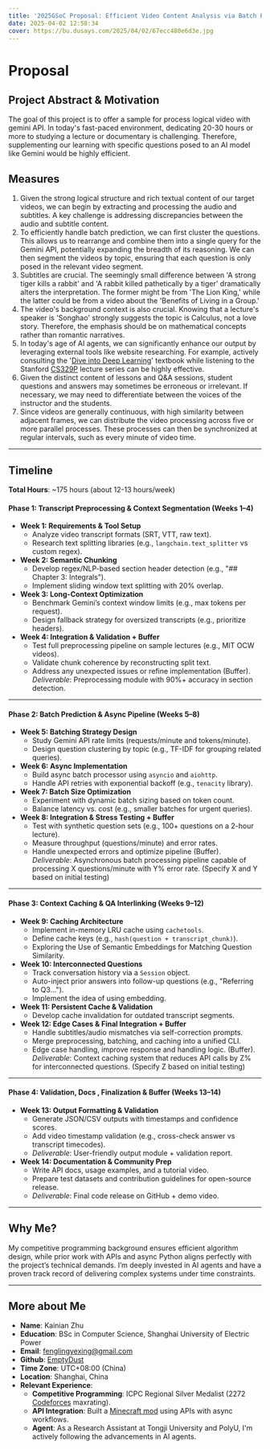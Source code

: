 ```yaml
---
title: '2025GSoC Proposal: Efficient Video Content Analysis via Batch Prediction and Context Caching with Gemini APIs'
date: 2025-04-02 12:58:34
cover: https://bu.dusays.com/2025/04/02/67ecc480e6d3e.jpg
---
```



<!-- ### My Idea
1. Chatdev 长短期记忆
2. 纪录片：通过文本分析 
3. 节标题分段：节标题单独成帧/字幕分析
4. 字幕影响：可怜的兔子被吃掉了/豹子勇猛的吃掉兔子  
5. 标题：《宋浩在讲高等数学》-> 不管爱情故事
6. 高等数学/工科 黑板板书 板书很糊/语音很糊->视频内容反推来源获取信息
7. 字幕和语音不匹配 -> 自我纠错
8. 上课内容和QA -->

<!-- # Title
Efficient Video Content Analysis via Batch Prediction and Context Caching with Gemini APIs

# Summary
This project addresses the challenge of efficiently analyzing long-form video content using Gemini APIs. I will develop a Python-based tool that leverages batch prediction, long-context handling, and context caching to accurately answer interconnected questions about video lectures and documentaries. The solution will process video transcripts, intelligently cache relevant context, and link answers to specific timestamps, enabling seamless navigation of complex educational material. Key deliverables include a robust preprocessing module, an optimized batch prediction pipeline, a context caching system, and well-documented code released on GitHub, along with a demo video.

# Project Technologies
Python, Gemini API, Asyncio, CacheTools, TextSplitter, JSON, Regular Expressions

# Project Topics
Machine Learning, Video Analysis, Asynchronous Programming, Long Context Handling -->

# Proposal

## Project Abstract & Motivation
The goal of this project is to offer a sample for process logical video with gemini API.
In today's fast-paced environment, dedicating 20-30 hours or more to studying a lecture or documentary is challenging. Therefore, supplementing our learning with specific questions posed to an AI model like Gemini would be highly efficient.

## Measures
1. Given the strong logical structure and rich textual content of our target videos, we can begin by extracting and processing the audio and subtitles. A key challenge is addressing discrepancies between the audio and subtitle content.
2. To efficiently handle batch prediction, we can first cluster the questions. This allows us to rearrange and combine them into a single query for the Gemini API, potentially expanding the breadth of its reasoning. We can then segment the videos by topic, ensuring that each question is only posed in the relevant video segment.
3. Subtitles are crucial. The seemingly small difference between 'A strong tiger kills a rabbit' and 'A rabbit killed pathetically by a tiger' dramatically alters the interpretation. The former might be from 'The Lion King,' while the latter could be from a video about the 'Benefits of Living in a Group.'
4. The video's background context is also crucial. Knowing that a lecture's speaker is 'Songhao' strongly suggests the topic is Calculus, not a love story. Therefore, the emphasis should be on mathematical concepts rather than romantic narratives.
5. In today's age of AI agents, we can significantly enhance our output by leveraging external tools like website researching. For example, actively consulting the '[Dive into Deep Learning](https://d2l.ai/)' textbook while listening to the Stanford [CS329P](https://c.d2l.ai/stanford-cs329p/) lecture series can be highly effective.
6. Given the distinct content of lessons and Q&A sessions, student questions and answers may sometimes be erroneous or irrelevant. If necessary, we may need to differentiate between the voices of the instructor and the students.
7. Since videos are generally continuous, with high similarity between adjacent frames, we can distribute the video processing across five or more parallel processes. These processes can then be synchronized at regular intervals, such as every minute of video time.

---

## **Timeline**
**Total Hours**: ~175 hours (about 12-13 hours/week)

#### **Phase 1: Transcript Preprocessing & Context Segmentation (Weeks 1–4)**
- **Week 1: Requirements & Tool Setup**
    - Analyze video transcript formats (SRT, VTT, raw text).
    - Research text splitting libraries (e.g., `langchain.text_splitter` vs custom regex).
- **Week 2: Semantic Chunking**
    - Develop regex/NLP-based section header detection (e.g., "## Chapter 3: Integrals").
    - Implement sliding window text splitting with 20% overlap.
- **Week 3: Long-Context Optimization**
    - Benchmark Gemini’s context window limits (e.g., max tokens per request).
    - Design fallback strategy for oversized transcripts (e.g., prioritize headers).
- **Week 4: Integration & Validation + Buffer**
    - Test full preprocessing pipeline on sample lectures (e.g., MIT OCW videos).
    - Validate chunk coherence by reconstructing split text.
    - Address any unexpected issues or refine implementation (Buffer).
*Deliverable*: Preprocessing module with 90%+ accuracy in section detection.

---

#### **Phase 2: Batch Prediction & Async Pipeline (Weeks 5–8)**
- **Week 5: Batching Strategy Design**
    - Study Gemini API rate limits (requests/minute and tokens/minute).
    - Design question clustering by topic (e.g., TF-IDF for grouping related queries).
- **Week 6: Async Implementation**
    - Build async batch processor using `asyncio` and `aiohttp`.
    - Handle API retries with exponential backoff (e.g., `tenacity` library).
- **Week 7: Batch Size Optimization**
    - Experiment with dynamic batch sizing based on token count.
    - Balance latency vs. cost (e.g., smaller batches for urgent queries).
- **Week 8: Integration & Stress Testing + Buffer**
    - Test with synthetic question sets (e.g., 100+ questions on a 2-hour lecture).
    - Measure throughput (questions/minute) and error rates.
    - Handle unexpected errors and optimize pipeline (Buffer).
*Deliverable*: Asynchronous batch processing pipeline capable of processing X questions/minute with Y% error rate. (Specify X and Y based on initial testing)

---

#### **Phase 3: Context Caching & QA Interlinking (Weeks 9–12)**
- **Week 9: Caching Architecture**
    - Implement in-memory LRU cache using `cachetools`.
    - Define cache keys (e.g., `hash(question + transcript_chunk)`).
    - Exploring the Use of Semantic Embeddings for Matching Question Similarity.
- **Week 10: Interconnected Questions**
    - Track conversation history via a `Session` object.
    - Auto-inject prior answers into follow-up questions (e.g., "Referring to Q3...").
    - Implement the idea of using embedding.
- **Week 11: Persistent Cache & Validation**
    - Develop cache invalidation for outdated transcript segments.
- **Week 12: Edge Cases & Final Integration + Buffer**
    - Handle subtitles/audio mismatches via self-correction prompts.
    - Merge preprocessing, batching, and caching into a unified CLI.
    - Edge case handling, improve response and handling logic. (Buffer).
*Deliverable*: Context caching system that reduces API calls by Z% for interconnected questions. (Specify Z based on initial testing)

---

#### **Phase 4: Validation, Docs , Finalization & Buffer (Weeks 13–14)**
- **Week 13: Output Formatting & Validation**
    - Generate JSON/CSV outputs with timestamps and confidence scores.
    - Add video timestamp validation (e.g., cross-check answer vs transcript timecodes).
    - *Deliverable*: User-friendly output module + validation report.
- **Week 14: Documentation & Community Prep**
    - Write API docs, usage examples, and a tutorial video.
    - Prepare test datasets and contribution guidelines for open-source release.
    - *Deliverable*: Final code release on GitHub + demo video.


---

## Why Me?
My competitive programming background ensures efficient algorithm design, while prior work with APIs and async Python aligns perfectly with the project’s technical demands. I’m deeply invested in AI agents and have a proven track record of delivering complex systems under time constraints.  

--- 

## More about Me
- **Name**: Kainian Zhu
- **Education**: BSc in Computer Science, Shanghai University of Electric Power  
- **Email**: fenglingyexing@gmail.com
- **Github**: [EmptyDust](https://github.com/EmptyDust/)
- **Time Zone**: UTC+08:00 (China)
- **Location**: Shanghai, China
- **Relevant Experience**:  
  - **Competitive Programming**: ICPC Regional Silver Medalist (2272 [Codeforces](https://codeforces.com/profile/Empty_Dust) maxrating).  
  - **API Integration**: Built a [Minecraft mod](https://github.com/EmptyDust/anti-addiction-2) using APIs with async workflows.  
  - **Agent**: As a Research Assistant at Tongji University and PolyU, I'm actively following the advancements in AI agents.